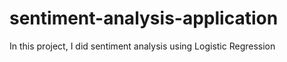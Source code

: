 # sentiment-analysis-application
In this project, I did sentiment analysis using Logistic Regression
